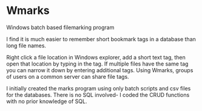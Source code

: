 # Wmarks
Windows batch based filemarking program

I find it is much easier to remember short bookmark tags in a database than long file names.

Right click a file location in Windows explorer, add a short text tag, then open that location by typing in the tag. 
If multiple files have the same tag you can narrow it down by entering additional tags.
Using Wmarks, groups of users on a common server can share file tags.

I initially created the marks program using only batch scripts and csv files for the databases. There is no SQL involved- I coded the CRUD functions with no prior knowledge of SQL.
